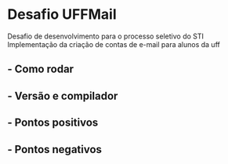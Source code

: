 # Desafio UFFMail
Desafio de desenvolvimento para o processo seletivo do STI
Implementação da criação de contas de e-mail para alunos da uff

## - Como rodar

## - Versão e compilador

## - Pontos positivos

## - Pontos negativos
